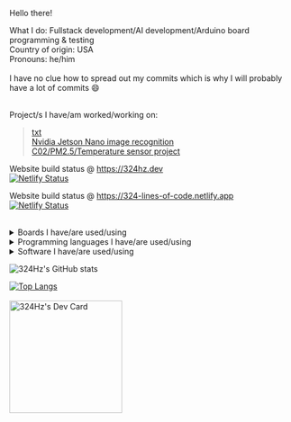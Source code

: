 Hello there!

What I do: Fullstack development/AI development/Arduino board programming & testing <br>
Country of origin: USA <br>
Pronouns: he/him
<br>
<br>
I have no clue how to spread out my commits which is why I will probably have a lot of commits 😄
<br>
<br>

Project/s I have/am worked/working on:
> [txt](https://github.com/win21H2/txt)<br>
> [Nvidia Jetson Nano image recognition](https://github.com/win21H2/Image-Recognition)<br>
> [C02/PM2.5/Temperature sensor project](https://github.com/win21H2/c02pm2.5tmp-sensor)<br>

Website build status @ https://324hz.dev<br>
[![Netlify Status](https://api.netlify.com/api/v1/badges/2f3ab70c-6803-4d12-ab9d-41ec7f7b4f62/deploy-status)](https://app.netlify.com/sites/324hz/deploys)

Website build status @ https://324-lines-of-code.netlify.app<br>
[![Netlify Status](https://api.netlify.com/api/v1/badges/7a280d62-181a-4b67-8f79-8e34cd28456a/deploy-status)](https://app.netlify.com/sites/324-lines-of-code/deploys)
<br><br>

<details>
<summary>Boards I have/are used/using</summary>
<br>
AI:<br>
 - Nvidia Jetson Nano<br>
 - Google Coral<br>
DIY/Development
 - Arduino Uno<br>
 - Arduino Uno Mini<br>
 - Arudino Pro Mini<br>
 - Arduino Pro Micro<br>
 - Arduino Mega 2560<br>
 - Arduino Leonardo<br>
Wifi Enabled<br>
 - ESP32 devkitC<br>
 - ESP32 Camera Module<br>
SBCs<br>
 - Raspberry pi Pico<br>
 - Raspberry pi Zero 2W<br>
 - Lattepanda Alpha (I forgot the model number)<br>
 - Intel Edison<br>
</details>

<details>
<summary>Programming languages I have/are used/using</summary>
<br>
 - Python<br>
 - HTML<br>
 - CSS<br>
 - JS<br>
 - PHP<br>
 - C#<br>
 - XAML<br>
</details>

<details>
<summary>Software I have/are used/using</summary>
<br>
Code Development
 - Visual Studio 2022<br>
 - Visual Studio Code<br>
 - Android Studio<br>
 - Github Desktop<br>
 - Arduino IDE (1.8.9 & 2.0.0)<br>
 - Mu Editor<br>
 - Mircosoft Power Automate<br>
 - Firebase<br>
 - Docker Desktop<br>
 - WatchFaceStudio<br>
Designing/CAD/CAM<br>
 - Fusion 360<br>
 - Blender<br>
 - Structural Bridge Design 2022 (Autodesk)<br>
 - Flashprint<br>
 - 2D Design<br>
 - Vernier Graphical Analysys<br>
 - Ultimaker Cura<br>
</details>

![324Hz's GitHub stats](https://github-readme-stats.vercel.app/api?username=win21H2&show_icons=true&theme=city_lights)

[![Top Langs](https://github-readme-stats.vercel.app/api/top-langs/?username=win21H2&layout=compact&theme=city_lights)](https://github.com/win21H2/github-readme-stats)
<br>
<br>
<a href="https://app.daily.dev/324Hz"><img src="https://api.daily.dev/devcards/c812f902cb8d4a9d8bf40a51589dcd59.png?r=ed0" width="200" alt="324Hz's Dev Card"/></a>
